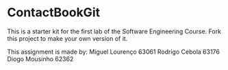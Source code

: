# ContactBookGit
This is a starter kit for the first lab of the Software Engineering Course.
Fork this project to make your own version of it.


This assignment is made by:
Miguel Lourenço 63061
Rodrigo Cebola 63176
Diogo Mousinho 62362
